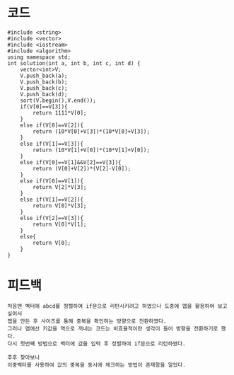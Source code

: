 # 코드

    #include <string>
    #include <vector>
    #include <iostream>
    #include <algorithm>
    using namespace std;
    int solution(int a, int b, int c, int d) {
        vector<int>V;
        V.push_back(a);
        V.push_back(b);
        V.push_back(c);
        V.push_back(d);
        sort(V.begin(),V.end());
        if(V[0]==V[3]){
            return 1111*V[0];
        }
        else if(V[0]==V[2]){
            return (10*V[0]+V[3])*(10*V[0]+V[3]);
        }
        else if(V[1]==V[3]){
            return (10*V[1]+V[0])*(10*V[1]+V[0]);
        }
        else if(V[0]==V[1]&&V[2]==V[3]){
            return (V[0]+V[2])*(V[2]-V[0]);
        }
        else if(V[0]==V[1]){
            return V[2]*V[3];
        }
        else if(V[1]==V[2]){
            return V[0]*V[3];
        }
        else if(V[2]==V[3]){
            return V[0]*V[1];
        }    
        else{
            return V[0];
        }    
    }

# 피드백

    처음엔 벡터에 abcd를 정렬하여 if문으로 리턴시키려고 하였으나 도중에 맵을 활용하여 보고싶어서
    맵을 만든 후 사이즈를 통해 중복을 확인하는 방향으로 전환하였다.
    그러나 맵에선 키값을 역으로 꺼내는 코드는 비효율적이란 생각이 들어 방향을 전환하기로 했다.
    다시 첫번째 방법으로 벡터에 값을 입력 후 정렬하여 if문으로 리턴하였다.

    추후 찾아보니
    이중벡터를 사용하여 값의 중복을 동시에 체크하는 방법이 존재함을 알았다.